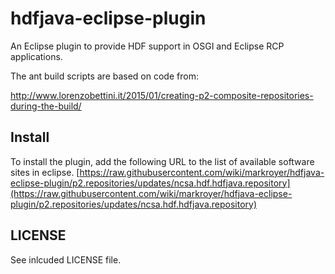 # hdfjava-eclipse-plugin

An Eclipse plugin to provide HDF support in OSGI and Eclipse RCP applications.


The ant build scripts are based on code from:

http://www.lorenzobettini.it/2015/01/creating-p2-composite-repositories-during-the-build/

## Install

To install the plugin, add the following URL to the list of available software sites in eclipse.
[https://raw.githubusercontent.com/wiki/markroyer/hdfjava-eclipse-plugin/p2.repositories/updates/ncsa.hdf.hdfjava.repository](https://raw.githubusercontent.com/wiki/markroyer/hdfjava-eclipse-plugin/p2.repositories/updates/ncsa.hdf.hdfjava.repository)

## LICENSE

See inlcuded LICENSE file.
